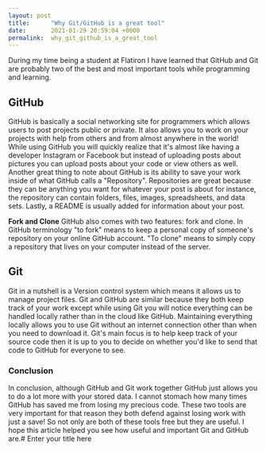 ```yaml
---
layout: post
title:      "Why Git/GitHub is a great tool"
date:       2021-01-29 20:59:04 +0000
permalink:  why_git_github_is_a_great_tool
---
```


During my time being a student at Flatiron I have learned that GitHub and Git are probably two of the best and most important tools while programming and learning.
## GitHub
GitHub is basically a social networking site for programmers which allows users to post projects public or private. It also allows you to work on your projects with help from others and from almost anywhere in the world! While using GitHub you will quickly realize that it's almost like having a developer Instagram or Facebook but instead of uploading posts about pictures you can upload posts about your code or view others as well. Another great thing to note about GitHub is its ability to save your work inside of what GitHub calls a "Repository". Repositories are great because they can be anything you want for whatever your post is about for instance, the repository can contain folders, files, images, spreadsheets, and data sets. Lastly, a README is usually added for information about your post.

**Fork and Clone**
GitHub also comes with two features: fork and clone. In GitHub terminology "to fork" means to keep a personal copy of someone's repository on your online GitHub account. "To clone" means to simply copy a repository that lives on your computer instead of the server.

## Git
Git in a nutshell is a Version control system which means it allows us to manage project files. Git and GitHub are similar because they both keep track of your work except while using Git you will notice everything can be handled locally rather than in the cloud like GitHub. Maintaining everything locally allows you to use Git without an internet connection other than when you need to download it. Git's main focus is to help keep track of your source code then it is up to you to decide on whether you'd like to send that code to GitHub for everyone to see.

### Conclusion
In conclusion, although GitHub and Git work together GitHub just allows you to do a lot more with your stored data. I cannot stomach how many times GitHub has saved me from losing my precious code. These two tools are very important for that reason they both defend against losing work with just a save! So not only are both of these tools free but they are useful. I hope this article helped you see how useful and important Git and GitHub are.# Enter your title here


